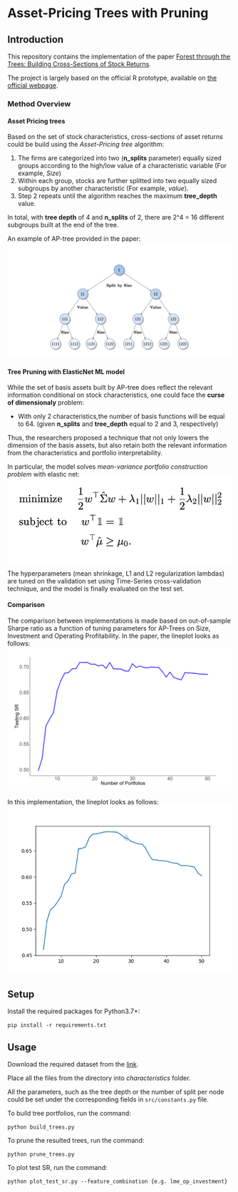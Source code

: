 # Asset-Pricing Trees with Pruning
## Introduction
This repository contains the implementation of the paper 
[Forest through the Trees: Building Cross-Sections of Stock Returns](https://papers.ssrn.com/sol3/papers.cfm?abstract_id=3493458).

The project is largely based on the official R prototype, available on [the official webpage](https://mpelger.people.stanford.edu/data-and-code).

### Method Overview

#### Asset Pricing trees 
Based on the set of stock characteristics, cross-sections of asset returns could be 
build using the *Asset-Pricing tree* algorithm:
1. The firms are categorized into two (**n_splits** parameter) equally sized groups according to the high/low value of a characteristic variable (For example, *Size*)
2. Within each group, stocks are further splitted into two equally sized subgroups by another characteristic (For example, *value*).
3. Step 2 repeats until the algorithm reaches the maximum **tree_depth** value.

In total, with **tree depth** of 4 and **n_splits** of 2, there are 2^4 = 16 different subgroups built at the end of the tree.  

An example of AP-tree provided in the paper:
![AP_tree](imgs/ap_tree_example.png)

#### Tree Pruning with ElasticNet ML model
While the set of basis assets built by AP-tree does reflect the relevant information conditional on stock characteristics, 
one could face the **curse of dimensionaly** problem: 

* With only 2 characteristics,the number of basis functions will be equal to 64. (given **n_splits**  and **tree_depth** equal to 2 and 3, respectively)

Thus, the researchers proposed a technique that not only lowers the dimension of the basis assets, 
but also retain both the relevant information from the characteristics and portfolio interpretability.

In particular, the model solves *mean-variance portfolio construction problem* with elastic net:
![Mean-variance problem](imgs/mean_variance_problem.png)

The hyperparameters (mean shrinkage, L1 and L2 regularization lambdas) are tuned on the validation set 
using Time-Series cross-validation technique, and the model is finally evaluated on the test set.
#### Comparison
The comparison between implementations is made based on out-of-sample Sharpe ratio as a function of tuning parameters 
for AP-Trees on Size, Investment and Operating Profitability.
In the paper, the lineplot looks as follows:
![R Test SR](imgs/sr_test_lineplot_gt.png)

In this implementation, the lineplot looks as follows:
![Python Test SR](imgs/sr_test_lineplot.png)

## Setup
Install the required packages for Python3.7+:
```
pip install -r requirements.txt
```
## Usage
Download the required dataset from the [link](https://www.dropbox.com/sh/gukpci07xpdjl6i/AAA1_EyOxYZy7rr1BAUGFloEa?dl=0).

Place all the files from the directory into *characteristics* folder.

All the parameters, such as the tree depth or the number of split per node could be set under the corresponding fields in ```src/constants.py``` file.

To build tree portfolios, run the command:
```
python build_trees.py
```

To prune the resulted trees, run the command:
```
python prune_trees.py
```

To plot test SR, run the command:
```
python plot_test_sr.py --feature_combination {e.g. lme_op_investment}
```


